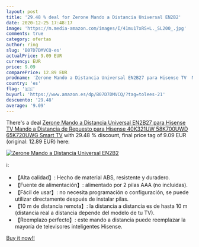 ```yaml
---
layout: post
title: '29.48 % deal for Zerone Mando a Distancia Universal EN2B2'
date: 2020-12-25 17:48:17
image: 'https://m.media-amazon.com/images/I/41mu17xRS+L._SL200_.jpg'
comments: true
category: ofertas
author: ring
slug: 'B07D7DMVCQ-es'
actualPrice: 9.09 EUR
currency: EUR
price: 9.09
comparePrice: 12.89 EUR
prodname: 'Zerone Mando a Distancia Universal EN2B27 para Hisense TV  Mando a Distancia de Repuesto para Hisense 40K321UW 58K700UWD 65K720UWG Smart TV'
country: 'es'
flag: '🇪🇸'
buyurl: 'https://www.amazon.es/dp/B07D7DMVCQ/?tag=tolees-21'
descuento: '29.48'
average: '9.09'
---
```


There's a deal [Zerone Mando a Distancia Universal EN2B27 para Hisense TV  Mando a Distancia de Repuesto para Hisense 40K321UW 58K700UWD 65K720UWG Smart TV](https://www.amazon.es/dp/B07D7DMVCQ/?tag=tolees-21)  with  29.48 % discount, final price tag of  9.09 EUR (original: 12.89 EUR) here:

[![Zerone Mando a Distancia Universal EN2B2](https://m.media-amazon.com/images/I/41mu17xRS+L._SL200_.jpg)](https://www.amazon.es/dp/B07D7DMVCQ/?tag=tolees-21)

ℹ️:

- 【Alta calidad】: Hecho de material ABS, resistente y duradero.
- 【Fuente de alimentación】: alimentado por 2 pilas AAA (no incluidas).
- 【Fácil de usar】: no necesita programación o configuración, se puede utilizar directamente después de instalar pilas.
- 【10 m de distancia remota】: la distancia a distancia es de hasta 10 m (distancia real a distancia depende del modelo de tu TV).
- 【Reemplazo perfecto】: este mando a distancia puede reemplazar la mayoría de televisores inteligentes Hisense.

[Buy it now!!](https://www.amazon.es/dp/B07D7DMVCQ/?tag=tolees-21)
